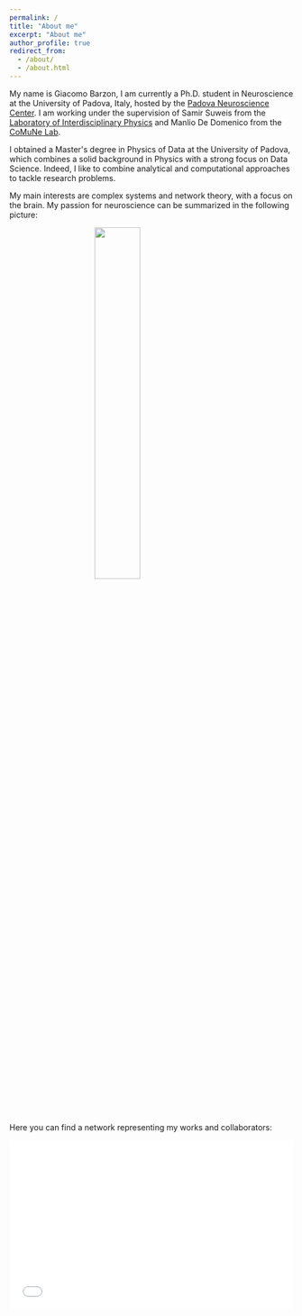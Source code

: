 ```yaml
---
permalink: /
title: "About me"
excerpt: "About me"
author_profile: true
redirect_from: 
  - /about/
  - /about.html
---
```


My name is Giacomo Barzon, I am currently a Ph.D. student in Neuroscience at the University of Padova, Italy, hosted by the [Padova Neuroscience Center](https://pnc.unipd.it). I am working under the supervision of Samir Suweis from the [Laboratory of Interdisciplinary Physics](https://liphlab.com/) and Manlio De Domenico from the [CoMuNe Lab](https://manliodedomenico.com).

I obtained a Master's degree in Physics of Data at the University of Padova, which combines a solid background in Physics with a strong focus on Data Science. Indeed, I like to combine analytical and computational approaches to tackle research problems.

My main interests are complex systems and network theory, with a focus on the brain. My passion for neuroscience can be summarized in the following picture:

<image src="/images/brain_lick.jpg" width="40%" style="display:block;margin-left:auto;margin-right:auto;padding-bottom:15px;"></image>

Here you can find a network representing my works and collaborators:
<iframe src="/collab_net/network.html" height="300" width="100%" style="border: none"></iframe>